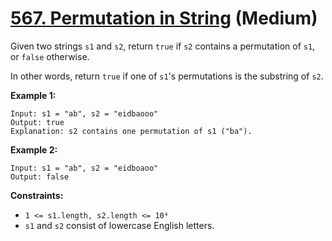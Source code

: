 # [567. Permutation in String][link] (Medium)

[link]: https://leetcode.com/problems/permutation-in-string/

Given two strings `s1` and `s2`, return `true` if  `s2` contains a permutation of  `s1`, or  `false`
otherwise.

In other words, return `true` if one of `s1`'s permutations is the substring of `s2`.

**Example 1:**

```
Input: s1 = "ab", s2 = "eidbaooo"
Output: true
Explanation: s2 contains one permutation of s1 ("ba").
```

**Example 2:**

```
Input: s1 = "ab", s2 = "eidboaoo"
Output: false
```

**Constraints:**

- `1 <= s1.length, s2.length <= 10⁴`
- `s1` and `s2` consist of lowercase English letters.
